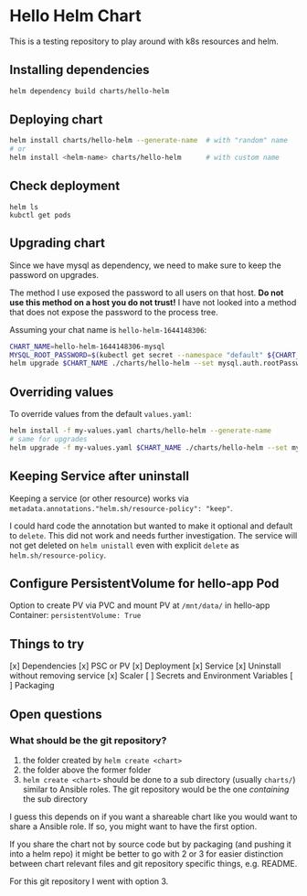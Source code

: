 # Hello Helm Chart

This is a testing repository to play around with k8s resources and helm.

## Installing dependencies
```sh
helm dependency build charts/hello-helm
```

## Deploying chart
```sh
helm install charts/hello-helm --generate-name  # with "random" name
# or
helm install <helm-name> charts/hello-helm      # with custom name
```

## Check deployment
```
helm ls
kubctl get pods
```

## Upgrading chart
Since we have mysql as dependency, we need to make sure to keep the password on
upgrades.

The method I use exposed the password to all users on that host. **Do not use
this method on a host you do not trust!** I have not looked into a method that
does not expose the password to the process tree.

Assuming your chat name is `hello-helm-1644148306`:
```sh
CHART_NAME=hello-helm-1644148306-mysql
MYSQL_ROOT_PASSWORD=$(kubectl get secret --namespace "default" ${CHART_NAME}-mysql -o jsonpath="{.data.mysql-root-password}" | base64 --decode)
helm upgrade $CHART_NAME ./charts/hello-helm --set mysql.auth.rootPassword=$MYSQL_ROOT_PASSWORD     # bad! read above
```

## Overriding values
To override values from the default `values.yaml`:
```sh
helm install -f my-values.yaml charts/hello-helm --generate-name
# same for upgrades
helm upgrade -f my-values.yaml $CHART_NAME ./charts/hello-helm --set mysql.auth.rootPassword=$MYSQL_ROOT_PASSWORD   # bad! read above
```

## Keeping Service after uninstall
Keeping a service (or other resource) works via
`metadata.annotations."helm.sh/resource-policy": "keep"`.

I could hard code the annotation but wanted to make it optional and default to
`delete`. This did not work and needs further investigation. The service will
not get deleted on `helm unistall` even with explicit `delete` as
`helm.sh/resource-policy`.

## Configure PersistentVolume for hello-app Pod
Option to create PV via PVC and mount PV at `/mnt/data/` in hello-app Container:
`persistentVolume: True`

## Things to try
[x] Dependencies
[x] PSC or PV
[x] Deployment
[x] Service
[x] Uninstall without removing service
[x] Scaler
[ ] Secrets and Environment Variables
[ ] Packaging

## Open questions
### What should be the git repository?
1. the folder created by `helm create <chart>`
2. the folder above the former folder
3. `helm create <chart>` should be done to a sub directory (usually `charts/`)
   similar to Ansible roles. The git repository would be the one _containing_
   the sub directory

I guess this depends on if you want a shareable chart like you would want to
share a Ansible role. If so, you might want to have the first option.

If you share the chart not by source code but by packaging (and pushing it into
a helm repo) it might be better to go with 2 or 3 for easier distinction between
chart relevant files and git repository specific things, e.g. README.

For this git repository I went with option 3.
